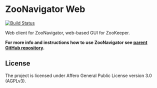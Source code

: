 ZooNavigator Web
================

[![Build Status](https://travis-ci.org/elkozmon/zoonavigator-web.svg?branch=master)](https://travis-ci.org/elkozmon/zoonavigator-web)

Web client for ZooNavigator, web-based GUI for ZooKeeper.

**For more info and instructions how to use ZooNavigator see [parent GitHub repository](https://github.com/elkozmon/zoonavigator).**

License
-------

The project is licensed under Affero General Public License version 3.0 (AGPLv3).
